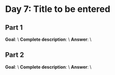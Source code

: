 # Day 7: Title to be entered

## Part 1
**Goal**: \\
**Complete description**: \\ 
**Answer**: \\

## Part 2
**Goal**: \\
**Complete description**: \\ 
**Answer**: \\
